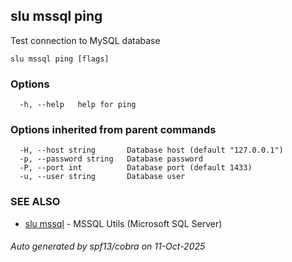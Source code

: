 ## slu mssql ping

Test connection to MySQL database

```
slu mssql ping [flags]
```

### Options

```
  -h, --help   help for ping
```

### Options inherited from parent commands

```
  -H, --host string       Database host (default "127.0.0.1")
  -p, --password string   Database password
  -P, --port int          Database port (default 1433)
  -u, --user string       Database user
```

### SEE ALSO

* [slu mssql](slu_mssql.md)	 - MSSQL Utils (Microsoft SQL Server)

###### Auto generated by spf13/cobra on 11-Oct-2025
